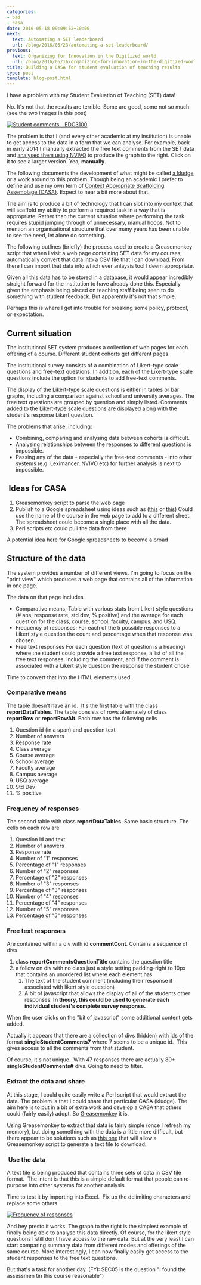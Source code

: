 ```yaml
---
categories:
- bad
- casa
date: 2016-05-18 09:09:52+10:00
next:
  text: Automating a SET leaderboard
  url: /blog/2016/05/23/automating-a-set-leaderboard/
previous:
  text: Organizing for Innovation in the Digitized world
  url: /blog/2016/05/16/organizing-for-innovation-in-the-digitized-world/
title: Building a CASA for student evaluation of teaching results
type: post
template: blog-post.html
---
```

I have a problem with my Student Evaluation of Teaching (SET) data!

No. It's not that the results are terrible. Some are good, some not so much. (see the two images in this post)

[![Student comments - EDC3100](images/11955601644_11983dc7c0_n.jpg)](https://www.flickr.com/photos/david_jones/11955601644/in/album-72157629278697801/ "Student comments - EDC3100")

The problem is that I (and every other academic at my institution) is unable to get access to the data in a form that we can analyse. For example, back in early 2014 I manually extracted the free text comments from the SET data and [analysed them using NVIVO](/blog/2014/01/15/analysing-some-course-evaluation-comments/) to produce the graph to the right. Click on it to see a larger version. Yea, **manually**.

The following documents the development of what might be called [a kludge](https://en.wikipedia.org/wiki/Kludge) or a work around to this problem. Though being an academic I prefer to define and use my own term of [Context Appropriate Scaffolding Assemblage (CASA)](/blog/2015/10/01/university-e-learning-removing-the-context-and-adding-the-sediment/#casa). Expect to hear a bit more about that.

The aim is to produce a bit of technology that I can slot into my context that will scaffold my ability to perform a required task in a way that is appropriate. Rather than the current situation where performing the task requires stupid jumping through of unnecessary, manual hoops. Not to mention an organisational structure that over many years has been unable to see the need, let alone do something.

The following outlines (briefly) the process used to create a Greasemonkey script that when I visit a web page containing SET data for my courses, automatically convert that data into a CSV file that I can download. From there I can import that data into which ever anlaysis tool I deem appropriate.

Given all this data has to be stored in a database, it would appear incredibly straight forward for the institution to have already done this. Especially given the emphasis being placed on teaching staff being seen to do something with student feedback. But apparently it's not that simple.

Perhaps this is where I get into trouble for breaking some policy, protocol, or expectation.

## Current situation

The institutional SET system produces a collection of web pages for each offering of a course. Different student cohorts get different pages.

The institutional survey consists of a combination of Likert-type scale questions and free-text questions. In addition, each of the Likert-type scale questions include the option for students to add free-text comments.

The display of the Likert-type scale questions is either in tables or bar graphs, including a comparison against school and university averages. The free text questions are grouped by question and simply listed. Comments added to the Likert-type scale questions are displayed along with the student's response Likert question.

The problems that arise, including:

- Combining, comparing and analysing data between cohorts is difficult.
- Analysing relationships between the responses to different questions is impossible.
- Passing any of the data - especially the free-text comments - into other systems (e.g. Leximancer, NVIVO etc) for further analysis is next to impossible.

##  Ideas for CASA

1. Greasemonkey script to parse the web page
2. Publish to a Google spreadsheet using ideas such as ([this](https://mashe.hawksey.info/2014/07/google-sheets-as-a-database-insert-with-apps-script-using-postget-methods-with-ajax-example/) or [this](http://blog.nparashuram.com/2009/08/screen-scraping-with-javascript-firebug.html)) Could use the name of the course in the web page to add to a different sheet. The spreadsheet could become a single place with all the data.
3. Perl scripts etc could pull the data from there

A potential idea here for Google spreadsheets to become a broad

## Structure of the data

The system provides a number of different views. I'm going to focus on the "print view" which produces a web page that contains all of the information in one page.

The data on that page includes

- Comparative means; Table with various stats from Likert style questions (# ans, response rate, std dev, % positive) and the average for each question for the class, course, school, faculty, campus, and USQ.
- Frequency of responses; For each of the 5 possible responses to a Likert style question the count and percentage when that response was chosen.
- Free text responses For each question (text of question is a heading) where the student could provide a free text response, a list of all the free text responses, including the comment, and if the comment is associated with a Likert style question the response the student chose.

Time to convert that into the HTML elements used.

### Comparative means

The table doesn't have an id.  It's the first table with the class **reportDataTables**. The table consists of rows alternately of class **reportRow** or **reportRowAlt**. Each row has the following cells

1. Question id (in a span) and question text
2. Number of answers
3. Response rate
4. Class average
5. Course average
6. School average
7. Faculty average
8. Campus average
9. USQ average
10. Std Dev
11. % positive

### Frequency of responses

The second table with class **reportDataTables**. Same basic structure. The cells on each row are

1. Question id and text
2. Number of answers
3. Response rate
4. Number of "1" responses
5. Percentage of "1" responses
6. Number of "2" responses
7. Percentage of "2" responses
8. Number of "3" responses
9. Percentage of "3" responses
10. Number of "4" responses
11. Percentage of "4" responses
12. Number of "5" responses
13. Percentage of "5" responses

### Free text responses

Are contained within a div with id **commentCont**. Contains a sequence of divs

1. class **reportCommentsQuestionTitle** contains the question title
2. a follow on div with no class just a style setting padding-right to 10px that contains an unordered list where each element has
    1. The text of the student comment (including their response if associated with likert style question)
    2. A bit of javascript that allows the display of all of the students other responses. **In theory, this could be used to generate each individual student's complete survey response.**

When the user clicks on the "bit of javascript" some additional content gets added.

Actually it appears that there are a collection of divs (hidden) with ids of the format **singleStudentComments7** where 7 seems to be a unique id.  This gives access to all the comments from that student.

Of course, it's not unique.  With 47 responses there are actually 80+ **singleStudentComments#** divs. Going to need to filter.

### Extract the data and share

At this stage, I could quite easily write a Perl script that would extract the data. The problem is that I could share that particular CASA (kludge). The aim here is to put in a bit of extra work and develop a CASA that others could (fairly easily) adopt. So [Greasemonkey](http://www.greasespot.net/) it is.

Using Greasemonkey to extract that data is fairly simple (once I refresh my memory), but doing something with the data is a little more difficult, but there appear to be solutions such as [this one](https://github.com/eligrey/FileSaver.js/) that will allow a Greasemonkey script to generate a text file to download.

###  Use the data

A text file is being produced that contains three sets of data in CSV file format.  The intent is that this is a simple default format that people can re-purpose into other systems for another analysis.

Time to test it by importing into Excel.  Fix up the delimiting characters and replace some others.

[![Frequency of responses](images/27081296095_e0ff5aace1_n.jpg)](https://www.flickr.com/photos/david_jones/27081296095/in/dateposted-public/ "Frequency of responses")

And hey presto it works. The graph to the right is the simplest example of finally being able to analyse this data directly. Of course, for the likert style questions I still don't have access to the raw data. But at the very least I can start comparing summary data from different modes and offerings of the same course. More interestingly, I can now finally easily get access to the student responses to the free text questions.

But that's a task for another day. (FYI: SEC05 is the question "I found the assessmen tin this course reasonable")